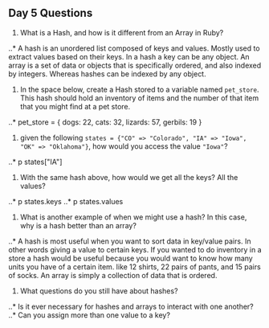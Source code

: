 ## Day 5 Questions

1. What is a Hash, and how is it different from an Array in Ruby?

..* A hash is an unordered list composed of keys and values. Mostly used to extract values based on their keys. In a hash a key can be any object. An array is a set of data or objects that is specifically ordered, and also indexed by integers. Whereas hashes can be indexed by any object.

1. In the space below, create a Hash stored to a variable named `pet_store`.  This hash should hold an inventory of items and the number of that item that you might find at a pet store.

..* pet_store = {
  dogs: 22,
  cats: 32,
  lizards: 57,
  gerbils: 19
}

1. given the following `states = {"CO" => "Colorado", "IA" => "Iowa", "OK" => "Oklahoma"}`, how would you access the value `"Iowa"`?

..* p states["IA"]

1. With the same hash above, how would we get all the keys?  All the values?

..* p states.keys
..* p states.values

1. What is another example of when we might use a hash?  In this case, why is a hash better than an array?

..* A hash is most useful when you want to sort data in key/value pairs. In other words giving a value to certain keys. If you wanted to do inventory in a store a hash would be useful because you would want to know how many units you have of a certain item. like 12 shirts, 22 pairs of pants, and 15 pairs of socks. An array is simply a collection of data that is ordered.

1. What questions do you still have about hashes?

..* Is it ever necessary for hashes and arrays to interact with one another?
..* Can you assign more than one value to a key?
